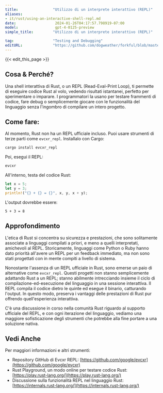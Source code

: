 ```yaml
---
title:                "Utilizzo di un interprete interattivo (REPL)"
aliases:
- it/rust/using-an-interactive-shell-repl.md
date:                  2024-01-26T04:17:57.798919-07:00
model:                 gpt-4-0125-preview
simple_title:         "Utilizzo di un interprete interattivo (REPL)"

tag:                  "Testing and Debugging"
editURL:              "https://github.com/dogweather/forkful/blob/master/content/it/rust/using-an-interactive-shell-repl.md"
---
```


{{< edit_this_page >}}

## Cosa & Perché?
Una shell interattiva di Rust, o un REPL (Read-Eval-Print Loop), ti permette di eseguire codice Rust al volo, vedendo risultati istantanei, perfetto per sperimentare o imparare. I programmatori la usano per testare frammenti di codice, fare debug o semplicemente giocare con le funzionalità del linguaggio senza l'ingombro di compilare un intero progetto.

## Come fare:
Al momento, Rust non ha un REPL ufficiale incluso. Puoi usare strumenti di terze parti come `evcxr_repl`. Installalo con Cargo:

```sh
cargo install evcxr_repl
```

Poi, esegui il REPL:

```sh
evcxr
```

All'interno, testa del codice Rust:

```rust
let x = 5;
let y = 3;
println!("{} + {} = {}", x, y, x + y);
```

L'output dovrebbe essere:

```
5 + 3 = 8
```

## Approfondimento
L'etica di Rust si concentra su sicurezza e prestazioni, che sono solitamente associate a linguaggi compilati a priori, e meno a quelli interpretati, amichevoli al REPL. Storicamente, linguaggi come Python o Ruby hanno dato priorità all'avere un REPL per un feedback immediato, ma non sono stati progettati con in mente compiti a livello di sistema.

Nonostante l'assenza di un REPL ufficiale in Rust, sono emerse un paio di alternative come `evcxr_repl`. Questi progetti non stanno semplicemente adattando Rust a un REPL; stanno abilmente intrecciando insieme il ciclo di compilazione-ed-esecuzione del linguaggio in una sessione interattiva. Il REPL compila il codice dietro le quinte ed esegue il binario, catturando l'output. In questo modo, preserva i vantaggi delle prestazioni di Rust pur offrendo quell'esperienza interattiva.

C'è una discussione in corso nella comunità Rust riguardo al supporto ufficiale del REPL, e con ogni iterazione del linguaggio, vediamo una maggiore sofisticazione degli strumenti che potrebbe alla fine portare a una soluzione nativa.

## Vedi Anche
Per maggiori informazioni e altri strumenti:
- Repository GitHub di Evcxr REPL: [https://github.com/google/evcxr](https://github.com/google/evcxr)
- Rust Playground, un modo online per testare codice Rust: [https://play.rust-lang.org/](https://play.rust-lang.org/)
- Discussione sulla funzionalità REPL nel linguaggio Rust: [https://internals.rust-lang.org/](https://internals.rust-lang.org/)
